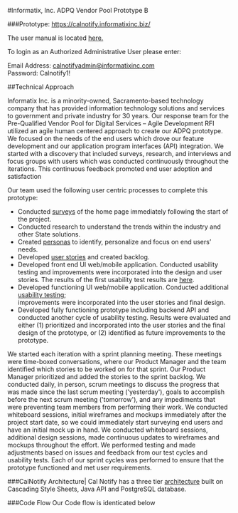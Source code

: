 
#Informatix, Inc.  ADPQ Vendor Pool Prototype B

###Prototype:
   https://calnotify.informatixinc.biz/

The user manual is located [here.]()  

To login as an Authorized Administrative User please enter:  

Email Address:  calnotifyadmin@informatixinc.com  
Password: Calnotify1!


##Technical Approach

Informatix Inc. is a minority-owned, Sacramento-based technology company that has provided information technology solutions and services to government and private industry for 30 years.   Our response team for the Pre-Qualified Vendor Pool for Digital Services – Agile Development RFI utilized an agile human centered approach to create our ADPQ prototype. We focused on the needs of the end users which drove our feature development and our application program interfaces (API) integration. We started with a discovery that included surveys, research, and interviews and focus groups with users which was conducted continuously throughout the iterations. This continuous feedback promoted end user adoption and satisfaction 

Our team used the following user centric processes to complete this prototype:

*	Conducted [surveys]() of the home page immediately following the start of the project.  
*	Conducted research to understand the trends within the industry and other State solutions.
*	Created [personas]() to identify, personalize and focus on end users’ needs.
*	Developed [user stories]() and created backlog.
*	Developed front end UI web/mobile application. Conducted usability testing and improvements were incorporated into the design and user stories.  The results of the first usability test results are [here]().
*	Developed functioning UI web/mobile application. Conducted additional [usability testing]();  
improvements were incorporated into the user stories and final design.
*  Developed fully functioning prototype including backend API and conducted another cycle of usability testing.  Results were evaluated and either (1) prioritized and incorporated into the user stories and the final design of the prototype, or (2) identified as future improvements to the prototype. 


We started each iteration with a sprint planning meeting. These meetings were time-boxed conversations, where our Product Manager and the team identified which stories to be worked on for that sprint. Our Product Manager prioritized and added the stories to the sprint backlog. We conducted daily, in person, scrum meetings to discuss the progress that was made since the last scrum meeting ('yesterday'), goals to accomplish before the next scrum meeting ('tomorrow'), and any impediments that were preventing team members from performing their work. We conducted whiteboard sessions, initial wireframes and mockups immediately after the project start date, so we could immediately start surveying end users and have an initial mock up in hand. We conducted whiteboard sessions, additional design sessions, made continuous updates to wireframes and mockups throughout the effort.  We performed testing and made adjustments based on issues and feedback from our test cycles and usability tests. Each of our sprint cycles was performed to ensure that the prototype functioned and met user requirements.

###CalNotify Architecture|
Cal Notify has a three tier [architecture]() built on Cascading Style Sheets, Java API and PostgreSQL database. 

###Code Flow
Our Code flow is identicated below
